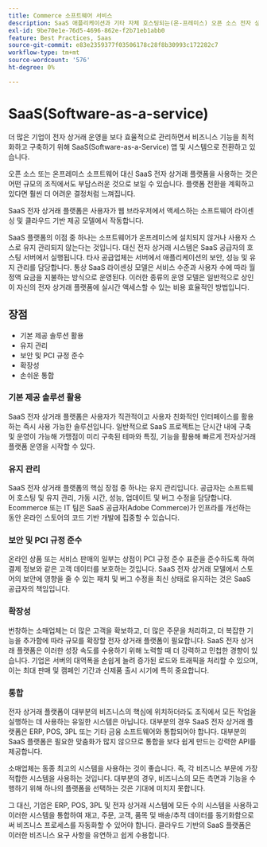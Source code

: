 ```yaml
---
title: Commerce 소프트웨어 서비스
description: SaaS 애플리케이션과 기타 자체 호스팅되는(온-프레미스) 오픈 소스 전자 상거래 옵션 간의 주요 차이점에 대해 알아봅니다.
exl-id: 9be70e1e-76d5-4696-862e-f2b71eb1abb0
feature: Best Practices, Saas
source-git-commit: e83e2359377f03506178c28f8b30993c172282c7
workflow-type: tm+mt
source-wordcount: '576'
ht-degree: 0%

---
```


# SaaS(Software-as-a-service)

더 많은 기업이 전자 상거래 운영을 보다 효율적으로 관리하면서 비즈니스 기능을 최적화하고 구축하기 위해 SaaS(Software-as-a-Service) 앱 및 시스템으로 전환하고 있습니다.

오픈 소스 또는 온프레미스 소프트웨어 대신 SaaS 전자 상거래 플랫폼을 사용하는 것은 어떤 규모의 조직에서도 부담스러운 것으로 보일 수 있습니다. 플랫폼 전환을 계획하고 있다면 훨씬 더 어려운 결정처럼 느껴집니다.

SaaS 전자 상거래 플랫폼은 사용자가 웹 브라우저에서 액세스하는 소프트웨어 라이센싱 및 클라우드 기반 제공 모델에서 작동합니다.

SaaS 플랫폼의 이점 중 하나는 소프트웨어가 온프레미스에 설치되지 않거나 사용자 스스로 유지 관리되지 않는다는 것입니다. 대신 전자 상거래 시스템은 SaaS 공급자의 호스팅 서버에서 실행됩니다. 타사 공급업체는 서버에서 애플리케이션의 보안, 성능 및 유지 관리를 담당합니다. 통상 SaaS 라이센싱 모델은 서비스 수준과 사용자 수에 따라 월정액 요금을 지불하는 방식으로 운영된다. 이러한 종류의 운영 모델은 일반적으로 상인이 자신의 전자 상거래 플랫폼에 실시간 액세스할 수 있는 비용 효율적인 방법입니다.

## 장점

- 기본 제공 솔루션 활용
- 유지 관리
- 보안 및 PCI 규정 준수
- 확장성
- 손쉬운 통합

### 기본 제공 솔루션 활용

SaaS 전자 상거래 플랫폼은 사용자가 직관적이고 사용자 친화적인 인터페이스를 활용하는 즉시 사용 가능한 솔루션입니다. 일반적으로 SaaS 프로젝트는 단시간 내에 구축 및 운영이 가능해 가맹점이 미리 구축된 테마와 특징, 기능을 활용해 빠르게 전자상거래 플랫폼 운영을 시작할 수 있다.

### 유지 관리

SaaS 전자 상거래 플랫폼의 핵심 장점 중 하나는 유지 관리입니다. 공급자는 소프트웨어 호스팅 및 유지 관리, 가동 시간, 성능, 업데이트 및 버그 수정을 담당합니다. Ecommerce 또는 IT 팀은 SaaS 공급자(Adobe Commerce)가 인프라를 개선하는 동안 온라인 스토어의 코드 기반 개발에 집중할 수 있습니다.

### 보안 및 PCI 규정 준수

온라인 상품 또는 서비스 판매의 일부는 상점이 PCI 규정 준수 표준을 준수하도록 하여 결제 정보와 같은 고객 데이터를 보호하는 것입니다. SaaS 전자 상거래 모델에서 스토어의 보안에 영향을 줄 수 있는 패치 및 버그 수정을 최신 상태로 유지하는 것은 SaaS 공급자의 책임입니다.

### 확장성

번창하는 소매업체는 더 많은 고객을 확보하고, 더 많은 주문을 처리하고, 더 복잡한 기능을 추가함에 따라 규모를 확장할 전자 상거래 플랫폼이 필요합니다. SaaS 전자 상거래 플랫폼은 이러한 성장 속도를 수용하기 위해 노력할 때 더 강력하고 민첩한 경향이 있습니다. 기업은 서버의 대역폭을 손쉽게 늘려 증가된 로드와 트래픽을 처리할 수 있으며, 이는 최대 판매 및 캠페인 기간과 신제품 출시 시기에 특히 중요합니다.

### 통합

전자 상거래 플랫폼이 대부분의 비즈니스의 핵심에 위치하더라도 조직에서 모든 작업을 실행하는 데 사용하는 유일한 시스템은 아닙니다. 대부분의 경우 SaaS 전자 상거래 플랫폼은 ERP, POS, 3PL 또는 기타 금융 소프트웨어와 통합되어야 합니다. 대부분의 SaaS 플랫폼은 필요한 맞춤화가 많지 않으므로 통합을 보다 쉽게 만드는 강력한 API를 제공합니다.

소매업체는 동종 최고의 시스템을 사용하는 것이 좋습니다. 즉, 각 비즈니스 부문에 가장 적합한 시스템을 사용하는 것입니다. 대부분의 경우, 비즈니스의 모든 측면과 기능을 수행하기 위해 하나의 플랫폼을 선택하는 것은 기대에 미치지 못합니다.

그 대신, 기업은 ERP, POS, 3PL 및 전자 상거래 시스템에 모든 수의 시스템을 사용하고 이러한 시스템을 통합하여 재고, 주문, 고객, 품목 및 배송/추적 데이터를 동기화함으로써 비즈니스 프로세스를 자동화할 수 있어야 합니다. 클라우드 기반의 SaaS 플랫폼은 이러한 비즈니스 요구 사항을 유연하고 쉽게 수용합니다.
